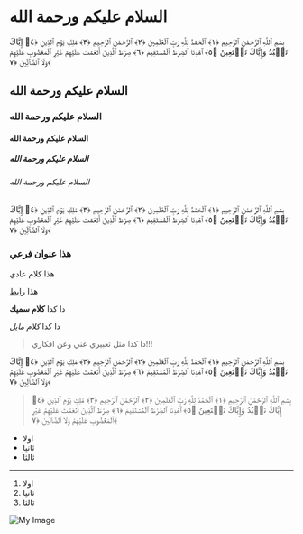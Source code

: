 # السلام عليكم ورحمة الله

بِسۡمِ ٱللَّهِ ٱلرَّحۡمَٰنِ ٱلرَّحِيمِ ﴿١﴾ ٱلۡحَمۡدُ لِلَّهِ رَبِّ ٱلۡعَٰلَمِينَ ﴿٢﴾ ٱلرَّحۡمَٰنِ ٱلرَّحِيمِ ﴿٣﴾ مَٰلِكِ يَوۡمِ ٱلدِّينِ ﴿٤﴾ إِيَّاكَ نَعۡبُدُ وَإِيَّاكَ نَسۡتَعِينُ ﴿٥﴾ ٱهۡدِنَا ٱلصِّرَٰطَ ٱلۡمُسۡتَقِيمَ ﴿٦﴾ صِرَٰطَ ٱلَّذِينَ أَنۡعَمۡتَ عَلَيۡهِمۡ غَيۡرِ ٱلۡمَغۡضُوبِ عَلَيۡهِمۡ وَلَا ٱلضَّآلِّينَ ﴿٧﴾

## السلام عليكم ورحمة الله

### السلام عليكم ورحمة الله

#### السلام عليكم ورحمة الله

##### السلام عليكم ورحمة الله

###### السلام عليكم ورحمة الله

بِسۡمِ ٱللَّهِ ٱلرَّحۡمَٰنِ ٱلرَّحِيمِ ﴿١﴾ ٱلۡحَمۡدُ لِلَّهِ رَبِّ ٱلۡعَٰلَمِينَ ﴿٢﴾ ٱلرَّحۡمَٰنِ ٱلرَّحِيمِ ﴿٣﴾ مَٰلِكِ يَوۡمِ ٱلدِّينِ ﴿٤﴾ إِيَّاكَ نَعۡبُدُ وَإِيَّاكَ نَسۡتَعِينُ ﴿٥﴾ ٱهۡدِنَا ٱلصِّرَٰطَ ٱلۡمُسۡتَقِيمَ ﴿٦﴾ صِرَٰطَ ٱلَّذِينَ أَنۡعَمۡتَ عَلَيۡهِمۡ غَيۡرِ ٱلۡمَغۡضُوبِ عَلَيۡهِمۡ وَلَا ٱلضَّآلِّينَ ﴿٧﴾

### هذا عنوان فرعي

هذا كلام عادي

هذا [رابط](https://google.com)

دا كدا **كلام سميك**

دا كدا _كلام مايل_

> دا كدا مثل تعبيري عني وعن افكاري!!!

بِسۡمِ ٱللَّهِ ٱلرَّحۡمَٰنِ ٱلرَّحِيمِ ﴿١﴾ ٱلۡحَمۡدُ لِلَّهِ رَبِّ ٱلۡعَٰلَمِينَ ﴿٢﴾ ٱلرَّحۡمَٰنِ ٱلرَّحِيمِ ﴿٣﴾ مَٰلِكِ يَوۡمِ ٱلدِّينِ ﴿٤﴾ إِيَّاكَ نَعۡبُدُ وَإِيَّاكَ نَسۡتَعِينُ ﴿٥﴾ ٱهۡدِنَا ٱلصِّرَٰطَ ٱلۡمُسۡتَقِيمَ ﴿٦﴾ صِرَٰطَ ٱلَّذِينَ أَنۡعَمۡتَ عَلَيۡهِمۡ غَيۡرِ ٱلۡمَغۡضُوبِ عَلَيۡهِمۡ وَلَا ٱلضَّآلِّينَ ﴿٧﴾

> بِسۡمِ ٱللَّهِ ٱلرَّحۡمَٰنِ ٱلرَّحِيمِ ﴿١﴾ ٱلۡحَمۡدُ لِلَّهِ رَبِّ ٱلۡعَٰلَمِينَ ﴿٢﴾ ٱلرَّحۡمَٰنِ ٱلرَّحِيمِ ﴿٣﴾ مَٰلِكِ يَوۡمِ ٱلدِّينِ ﴿٤﴾ إِيَّاكَ نَعۡبُدُ وَإِيَّاكَ نَسۡتَعِينُ ﴿٥﴾ ٱهۡدِنَا ٱلصِّرَٰطَ ٱلۡمُسۡتَقِيمَ ﴿٦﴾ صِرَٰطَ ٱلَّذِينَ أَنۡعَمۡتَ عَلَيۡهِمۡ غَيۡرِ ٱلۡمَغۡضُوبِ عَلَيۡهِمۡ وَلَا ٱلضَّآلِّينَ ﴿٧﴾

- اولا
- ثانيا
- ثالثا

---

1. اولا
2. ثانيا
3. ثالثا

![My Image](next.svg)
